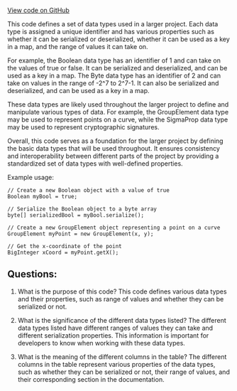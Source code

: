 [View code on GitHub](sigmastate-interpreterhttps://github.com/ScorexFoundation/sigmastate-interpreter/docs/spec/generated/predeftypes.tex)

This code defines a set of data types used in a larger project. Each data type is assigned a unique identifier and has various properties such as whether it can be serialized or deserialized, whether it can be used as a key in a map, and the range of values it can take on. 

For example, the Boolean data type has an identifier of 1 and can take on the values of true or false. It can be serialized and deserialized, and can be used as a key in a map. The Byte data type has an identifier of 2 and can take on values in the range of -2^7 to 2^7-1. It can also be serialized and deserialized, and can be used as a key in a map. 

These data types are likely used throughout the larger project to define and manipulate various types of data. For example, the GroupElement data type may be used to represent points on a curve, while the SigmaProp data type may be used to represent cryptographic signatures. 

Overall, this code serves as a foundation for the larger project by defining the basic data types that will be used throughout. It ensures consistency and interoperability between different parts of the project by providing a standardized set of data types with well-defined properties. 

Example usage:

```
// Create a new Boolean object with a value of true
Boolean myBool = true;

// Serialize the Boolean object to a byte array
byte[] serializedBool = myBool.serialize();

// Create a new GroupElement object representing a point on a curve
GroupElement myPoint = new GroupElement(x, y);

// Get the x-coordinate of the point
BigInteger xCoord = myPoint.getX();
```
## Questions: 
 1. What is the purpose of this code?
   This code defines various data types and their properties, such as range of values and whether they can be serialized or not.

2. What is the significance of the different data types listed?
   The different data types listed have different ranges of values they can take and different serialization properties. This information is important for developers to know when working with these data types.

3. What is the meaning of the different columns in the table?
   The different columns in the table represent various properties of the data types, such as whether they can be serialized or not, their range of values, and their corresponding section in the documentation.